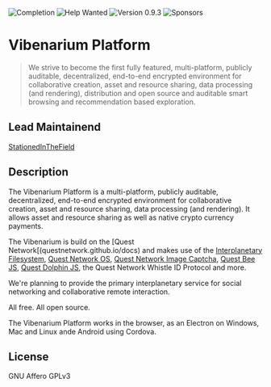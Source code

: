 ![Completion](https://img.shields.io/badge/completion-3%25-red) ![Help Wanted](https://img.shields.io/badge/%20-help--wanted-%23159818) ![Version 0.9.3](https://img.shields.io/badge/version-v1.0.0-blue) ![Sponsors](https://img.shields.io/badge/sponsors-0-red)


# Vibenarium Platform 
> We strive to become the first fully featured, multi-platform, publicly auditable, decentralized, end-to-end encrypted environment 
for collaborative creation, asset and resource sharing, data processing (and rendering), distribution 
and open source and auditable smart browsing and recommendation based exploration.

## Lead Maintainend 

[StationedInTheField](https://github.com/StationedInTheField)

## Description

The Vibenarium Platform is a multi-platform, publicly auditable, decentralized, end-to-end encrypted environment for collaborative creation, asset and resource sharing, data processing (and rendering). It allows asset and resource sharing as well as native crypto currency payments.

The Vibenarium is build on the [Quest Network[(questnetwork.github.io/docs) and makes use of the [Interplanetary Filesystem](https://ipfs.io), [Quest Network OS](https://github.com/QuestNetwork/quest-os-js), [Quest Network Image Captcha](https://github.com/QuestNetwork/quest-image-captcha-js), [Quest Bee JS](https://github.com/QuestNetwork/quest-bee-js), [Quest Dolphin JS](https://github.com/QuestNetwork/quest-dolphin-js), the Quest Network Whistle ID Protocol and more. 

We're planning to provide the primary interplanetary service for social networking and collaborative remote interaction. 

All free. All open source. 

The Vibenarium Platform works in the browser, as an Electron on Windows, Mac and Linux ande Android using Cordova.

## License

GNU Affero GPLv3
